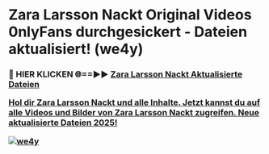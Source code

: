 # Zara Larsson Nackt Original Videos 0nlyFans durchgesickert - Dateien aktualisiert! (we4y)

<h3>🔴 HIER KLICKEN 🌐==►► <a href="https://tinyurl.com/h6vf6nb8" rel="nofollow">Zara Larsson Nackt Aktualisierte Dateien

Hol dir Zara Larsson Nackt und alle Inhalte. Jetzt kannst du auf alle Videos und Bilder von Zara Larsson Nackt zugreifen. Neue aktualisierte Dateien 2025!

[![we4y](https://i.imgur.com/sD4kR3V.gif)](https://tinyurl.com/h6vf6nb8)
